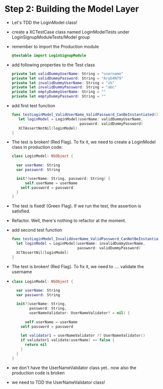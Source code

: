 # Step 2: Building the Model Layer

- Let's TDD the LoginModel class!

- create a XCTestCase class named LoginModelTests under LoginSignupModuleTests/Model group

- remember to import the Production module

  ```swift
  @testable import LoginSignupModule
  ```

- add following properties to the Test class

  ```swift
  private let validDummyUserName: String = "username"
  private let validDummyPassword: String = "Aryb4N79"
  private let invalidDummyUserName: String = "u%"
  private let invalidDummyPassword: String = "abc"
  private let emptyDummyUserName: String = ""
  private let emptyDummyPassword: String = ""
  ```

- add first test function

  ```swift
  func testLoginModel_ValidUserName_ValidPassword_CanBeInstantiated() {
     let loginModel = LoginModel(userName: validDummyUserName, 
                                 password: validDummyPassword)
     XCTAssertNotNil(loginModel)
  }
  ```

- The test is broken! (Red Flag). To fix it, we need to create a LoginModel class in production code:

  ```swift
  class LoginModel: NSObject {
    
    var userName: String
    var password: String
  
    init?(userName: String, password: String) {
    	self.userName = userName
      self.password = password
    }
  }
  ```

- The test is fixed! (Green Flag). If we run the test, the assertion is satisfied.

- Refactor. Well, there's nothing to refactor at the moment.

- add second test function

  ```swift
  func testLoginModel_InvalidUserName_ValidPassword_CanNotBeInstantiated() {
    let loginModel = LoginModel(userName: invalidDummyUserName,
                                password: validDummyPassword)
    XCTAssertNil(loginModel)
  }
  ```

- The test is broken! (Red Flag). To fix it, we need to .... validate the username

- ```swift
  class LoginModel: NSObject {
    
    var userName: String
    var password: String
  
    init?(userName: String, 
          password: String,
          userNameValidator: UserNameValidator? = nil) {
      
    	self.userName = userName
      self.password = password
      
      let validator1 = userNameValidator ?? UserNameValidator()
      if validator1.validate(userName) == false {
        return nil
      }
    }
  }
  ```

- we don't have the UserNameValidator class yet.. now also the production code is broken 

- we need to TDD the UserNameValidator class!

